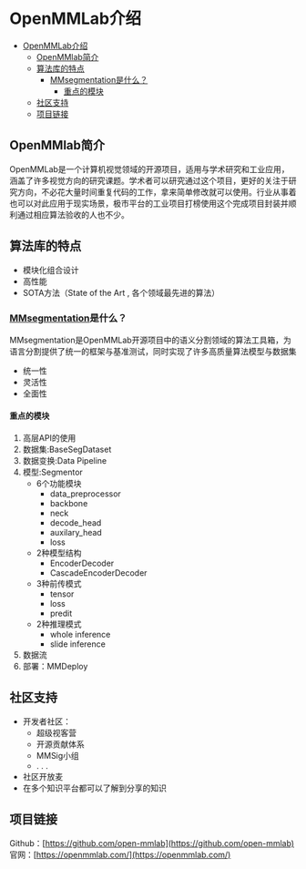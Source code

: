 # OpenMMLab介绍
- [OpenMMLab介绍](#openmmlab介绍)
  - [OpenMMlab简介](#openmmlab简介)
  - [算法库的特点](#算法库的特点)
    - [MMsegmentation是什么？](#mmsegmentation是什么)
      - [重点的模块](#重点的模块)
  - [社区支持](#社区支持)
  - [项目链接](#项目链接)

## OpenMMlab简介
OpenMMLab是一个计算机视觉领域的开源项目，适用与学术研究和工业应用，涵盖了许多视觉方向的研究课题。学术者可以研究通过这个项目，更好的关注于研究方向，不必花大量时间重复代码的工作，拿来简单修改就可以使用。行业从事着也可以对此应用于现实场景，极市平台的工业项目打榜使用这个完成项目封装并顺利通过相应算法验收的人也不少。

## 算法库的特点
- 模块化组合设计
- 高性能
- SOTA方法（State of the Art , 各个领域最先进的算法）

### [MMsegmentation](https://github.com/open-mmlab/mmsegmentation)是什么？
MMsegmentation是OpenMMLab开源项目中的语义分割领域的算法工具箱，为语言分割提供了统一的框架与基准测试，同时实现了许多高质量算法模型与数据集
- 统一性
- 灵活性
- 全面性
#### 重点的模块
1. 高层API的使用
2. 数据集:BaseSegDataset
3. 数据变换:Data Pipeline
4. 模型:Segmentor
    - 6个功能模块
        - data_preprocessor
        - backbone
        - neck
        - decode_head
        - auxilary_head
        - loss
    - 2种模型结构
        - EncoderDecoder
        - CascadeEncoderDecoder
    - 3种前传模式
        - tensor
        - loss
        - predit
    - 2种推理模式
        - whole inference
        - slide inference
5. 数据流
6. 部署：MMDeploy

## 社区支持
+ 开发者社区：
    + 超级视客营
    + 开源贡献体系
    + MMSig小组
    + . . . 
+ 社区开放麦
+ 在多个知识平台都可以了解到分享的知识

## 项目链接
Github：[https://github.com/open-mmlab](https://github.com/open-mmlab)  
官网：[https://openmmlab.com/](https://openmmlab.com/)